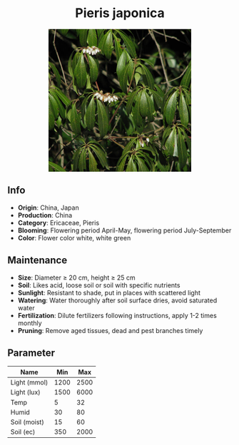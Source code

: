 <h1 align='center'>Pieris japonica</h1>
<p align="center">
    <img 
        align='center'
        width='320'
        src="../images/pieris japonica.png" 
        alt='Pieris japonica' />
</p>

## Info

 - **Origin**: China, Japan
 - **Production**: China
 - **Category**: Ericaceae, Pieris
 - **Blooming**: Flowering period April-May, flowering period July-September
 - **Color**: Flower color white, white green

## Maintenance

 - **Size**: Diameter ≥ 20 cm, height ≥ 25 cm
 - **Soil**: Likes acid, loose soil or soil with specific nutrients
 - **Sunlight**: Resistant to shade, put in places with scattered light
 - **Watering**: Water thoroughly after soil surface dries, avoid saturated water
 - **Fertilization**: Dilute fertilizers following instructions, apply 1-2 times monthly
 - **Pruning**: Remove aged tissues, dead and pest branches timely

## Parameter

| Name         | Min  | Max   |
|--------------|------|-------|
| Light (mmol) | 1200 | 2500  |
| Light (lux)  | 1500 | 6000 |
| Temp         | 5    | 32    |
| Humid        | 30   | 80    |
| Soil (moist) | 15   | 60    |
| Soil (ec)    | 350  | 2000  |